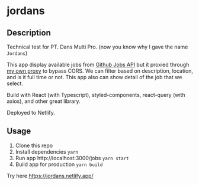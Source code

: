 # jordans

## Description

Technical test for PT. Dans Multi Pro. (now you know why I gave the name `Jordans`)

This app display available jobs from [Github Jobs API](https://jobs.github.com/api) but it proxied through [my own proxy](https://github.com/iwgx/github-jobs-middleman) to bypass CORS. We can filter based on description, location, and is it full time or not. This app also can show detail of the job that we select.

Build with React (with Typescript), styled-components, react-query (with axios), and other great library.

Deployed to Netlify.

## Usage

1. Clone this repo
2. Install dependencies `yarn`
3. Run app http://localhost:3000/jobs `yarn start`
4. Build app for production `yarn build`

Try here https://jordans.netlify.app/
